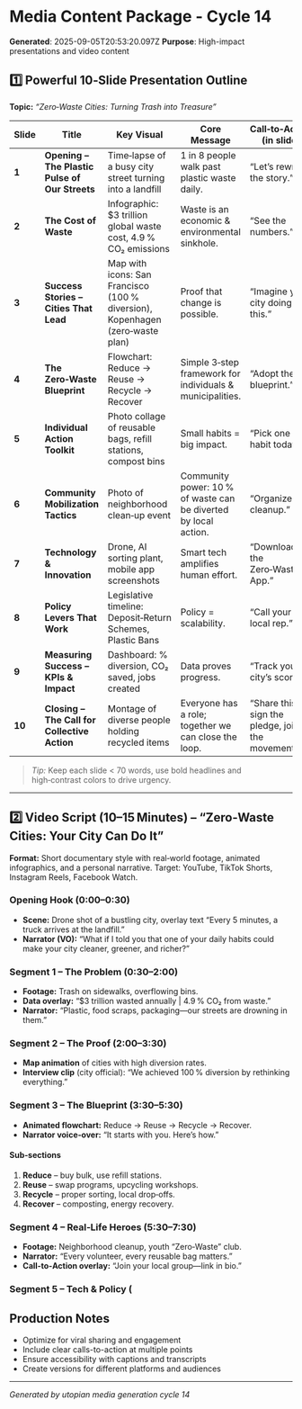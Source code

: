 # Media Content Package - Cycle 14

**Generated**: 2025-09-05T20:53:20.097Z
**Purpose**: High-impact presentations and video content

## 1️⃣ Powerful 10‑Slide Presentation Outline  
**Topic:** *“Zero‑Waste Cities: Turning Trash into Treasure”*  

| Slide | Title | Key Visual | Core Message | Call‑to‑Action (in slide) |
|-------|-------|------------|--------------|---------------------------|
| **1** | **Opening – The Plastic Pulse of Our Streets** | Time‑lapse of a busy city street turning into a landfill | 1 in 8 people walk past plastic waste daily. | “Let’s rewrite the story.” |
| **2** | **The Cost of Waste** | Infographic: $3 trillion global waste cost, 4.9 % CO₂ emissions | Waste is an economic & environmental sinkhole. | “See the numbers.” |
| **3** | **Success Stories – Cities That Lead** | Map with icons: San Francisco (100 % diversion), Kopenhagen (zero‑waste plan) | Proof that change is possible. | “Imagine your city doing this.” |
| **4** | **The Zero‑Waste Blueprint** | Flowchart: Reduce → Reuse → Recycle → Recover | Simple 3‑step framework for individuals & municipalities. | “Adopt the blueprint.” |
| **5** | **Individual Action Toolkit** | Photo collage of reusable bags, refill stations, compost bins | Small habits = big impact. | “Pick one habit today.” |
| **6** | **Community Mobilization Tactics** | Photo of neighborhood clean‑up event | Community power: 10 % of waste can be diverted by local action. | “Organize a cleanup.” |
| **7** | **Technology & Innovation** | Drone, AI sorting plant, mobile app screenshots | Smart tech amplifies human effort. | “Download the Zero‑Waste App.” |
| **8** | **Policy Levers That Work** | Legislative timeline: Deposit‑Return Schemes, Plastic Bans | Policy = scalability. | “Call your local rep.” |
| **9** | **Measuring Success – KPIs & Impact** | Dashboard: % diversion, CO₂ saved, jobs created | Data proves progress. | “Track your city’s score.” |
| **10** | **Closing – The Call for Collective Action** | Montage of diverse people holding recycled items | Everyone has a role; together we can close the loop. | “Share this, sign the pledge, join the movement.” |

> *Tip:* Keep each slide < 70 words, use bold headlines and high‑contrast colors to drive urgency.

---

## 2️⃣ Video Script (10–15 Minutes) – “Zero‑Waste Cities: Your City Can Do It”

**Format:** Short documentary style with real‑world footage, animated infographics, and a personal narrative. Target: YouTube, TikTok Shorts, Instagram Reels, Facebook Watch.

### Opening Hook (0:00–0:30)
- **Scene:** Drone shot of a bustling city, overlay text “Every 5 minutes, a truck arrives at the landfill.”  
- **Narrator (VO):** “What if I told you that one of your daily habits could make your city cleaner, greener, and richer?”

### Segment 1 – The Problem (0:30–2:00)
- **Footage:** Trash on sidewalks, overflowing bins.  
- **Data overlay:** “$3 trillion wasted annually | 4.9 % CO₂ from waste.”  
- **Narrator:** “Plastic, food scraps, packaging—our streets are drowning in them.”

### Segment 2 – The Proof (2:00–3:30)
- **Map animation** of cities with high diversion rates.  
- **Interview clip** (city official): “We achieved 100 % diversion by rethinking everything.”  

### Segment 3 – The Blueprint (3:30–5:30)
- **Animated flowchart:** Reduce → Reuse → Recycle → Recover.  
- **Narrator voice‑over:** “It starts with you. Here’s how.”  

#### Sub‑sections
1. **Reduce** – buy bulk, use refill stations.  
2. **Reuse** – swap programs, upcycling workshops.  
3. **Recycle** – proper sorting, local drop‑offs.  
4. **Recover** – composting, energy recovery.

### Segment 4 – Real‑Life Heroes (5:30–7:30)
- **Footage:** Neighborhood cleanup, youth “Zero‑Waste” club.  
- **Narrator:** “Every volunteer, every reusable bag matters.”  
- **Call‑to‑Action overlay:** “Join your local group—link in bio.”

### Segment 5 – Tech & Policy (

## Production Notes
- Optimize for viral sharing and engagement
- Include clear calls-to-action at multiple points
- Ensure accessibility with captions and transcripts
- Create versions for different platforms and audiences

---
*Generated by utopian media generation cycle 14*
